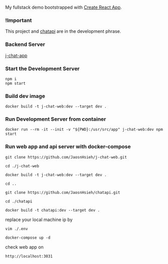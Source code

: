 My fullstack demo bootstrapped with [Create React App](https://github.com/facebookincubator/create-react-app).

<!-- ## Table of Contents

- [Updating to New Releases](#updating-to-new-releases) -->

### !Important

This project and [chatapi](https://github.com/JaosnHsieh/chatapi/tree/develop) are in the development phrase.

### Backend Server

[j-chat-app](https://github.com/JaosnHsieh/j-chat-web)

### Start the Development Server

```
npm i
npm start
```

### Build dev image

`docker build -t j-chat-web:dev --target dev .`

### Run Development Server from container

`docker run --rm -it --init -v "${PWD}:/usr/src/app" j-chat-web:dev npm start`

### Run web app and api server with docker-compose

`git clone https://github.com/JaosnHsieh/j-chat-web.git`

`cd ./j-chat-web`

`docker build -t j-chat-web:dev --target dev .`

`cd ..`

`git clone https://github.com/JaosnHsieh/chatapi.git`

`cd ./chatapi`

`docker build -t chatapi:dev --target dev .`

replace your local machine ip by

`vim ./.env`

`docker-compose up -d`

check web app on

`http://localhost:3031`
